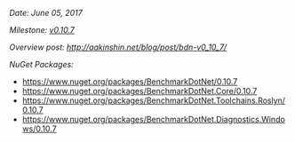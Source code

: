 _Date: June 05, 2017_

_Milestone: [v0.10.7](https://github.com/PerfDotNet/BenchmarkDotNet/issues?q=milestone%3Av0.10.7)_

_Overview post: http://aakinshin.net/blog/post/bdn-v0_10_7/_

_NuGet Packages:_
* https://www.nuget.org/packages/BenchmarkDotNet/0.10.7
* https://www.nuget.org/packages/BenchmarkDotNet.Core/0.10.7
* https://www.nuget.org/packages/BenchmarkDotNet.Toolchains.Roslyn/0.10.7
* https://www.nuget.org/packages/BenchmarkDotNet.Diagnostics.Windows/0.10.7